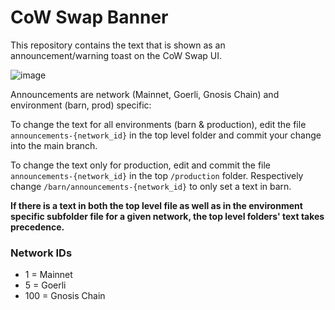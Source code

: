 # CoW Swap Banner

This repository contains the text that is shown as an announcement/warning toast on the CoW Swap UI.

![image](https://user-images.githubusercontent.com/1200333/236169373-07b08e08-feff-4cd9-bf14-2113770ce146.png)

Announcements are network (Mainnet, Goerli, Gnosis Chain) and environment (barn, prod) specific:

To change the text for all environments (barn & production), edit the file `announcements-{network_id}` in the top level folder and commit your change into the main branch.

To change the text only for production, edit and commit the file `announcements-{network_id}` in the top `/production` folder.
Respectively change `/barn/announcements-{network_id}` to only set a text in barn.

**If there is a text in both the top level file as well as in the environment specific subfolder file for a given network, the top level folders' text takes precedence.**

### Network IDs

- 1 = Mainnet
- 5 = Goerli
- 100 = Gnosis Chain
